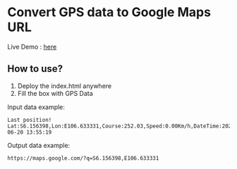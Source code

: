 # Convert GPS data to Google Maps URL
Live Demo : [here]
## How to use?

1. Deploy the index.html anywhere
2. Fill the box with GPS Data

Input data example:

```
Last position! Lat:S6.156398,Lon:E106.633331,Course:252.03,Speed:0.00Km/h,DateTime:2020-06-20 13:55:19
```

Output data example:
```
https://maps.google.com/?q=S6.156398,E106.633331
```

[here]: <https://mobil.glitch.me/>
